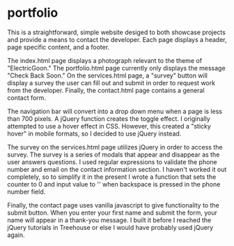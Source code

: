 # portfolio

This is a straightforward, simple website desiged to both showcase projects and provide a means to contact the developer. Each page displays a header, page specific content, and a footer.

The index.html page displays a photograph relevant to the theme of "ElectricGoon." The portfolio.html page currently only displays the message "Check Back Soon." On the services.html page, a "survey" button will display a survey the user can fill out and submit in order to request work from the developer. Finally, the contact.html page contains a general contact form. 

The navigation bar will convert into a drop down menu when a page is less than 700 pixels. A jQuery function creates the toggle effect. I originally attempted to use a hover effect in CSS. However, this created a "sticky hover" in mobile formats, so I decided to use jQuery instead. 

The survey on the services.html page utilizes jQuery in order to access the survey. The survey is a series of modals that appear and disappear as the user answers questions. I used regular expressions to validate the phone number and email on the contact information section. I haven't worked it out completely, so to simplify it in the present I wrote a function that sets the counter to 0 and input value to '' when backspace is pressed in the phone number field.  

Finally, the contact page uses vanilla javascript to give functionality to the submit button. When you enter your first name and submit the form, your name will appear in a thank-you message. I built it before I reached the jQuery tutorials in Treehouse or else I would have probably used jQuery again. 

